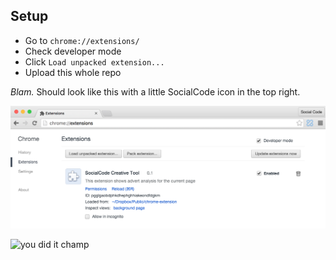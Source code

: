 ## Setup

- Go to `chrome://extensions/`
- Check developer mode
- Click `Load unpacked extension...`
- Upload this whole repo
 

*Blam.* Should look like this with a little SocialCode icon in the top right. 

![Should look like this](https://raw.githubusercontent.com/ReptarAzar/chrome-extension/master/success.png)

![you did it champ](https://media.giphy.com/media/7SranzkHGea2c/giphy.gif)
